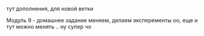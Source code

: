 тут дополнения, для новой ветки

Модуль 9 - домашнее задание
меняем, делаем эксперементы
оо, еще и тут можно менять ..
ну супер чо
